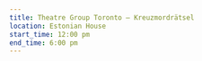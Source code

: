 ```yaml
---
title: Theatre Group Toronto – Kreuzmordrätsel
location: Estonian House
start_time: 12:00 pm
end_time: 6:00 pm
---
```

